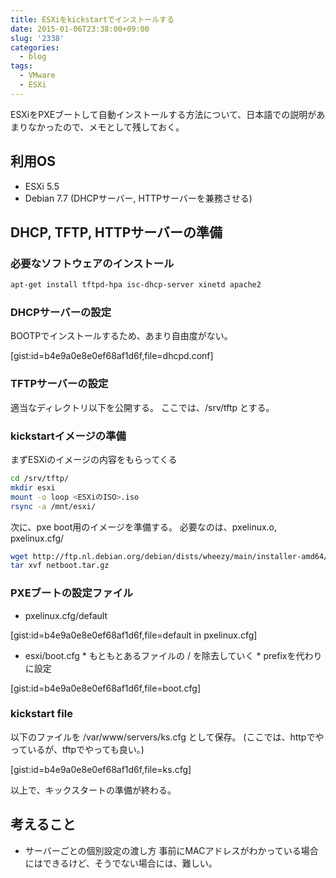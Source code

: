 ```yaml
---
title: ESXiをkickstartでインストールする
date: 2015-01-06T23:38:00+09:00
slug: '2338'
categories:
  - blog
tags:
  - VMware
  - ESXi
---
```


ESXiをPXEブートして自動インストールする方法について、日本語での説明があまりなかったので、メモとして残しておく。


## 利用OS
- ESXi 5.5
- Debian 7.7 (DHCPサーバー, HTTPサーバーを兼務させる)

## DHCP, TFTP, HTTPサーバーの準備
### 必要なソフトウェアのインストール

```sh
apt-get install tftpd-hpa isc-dhcp-server xinetd apache2
```

### DHCPサーバーの設定
BOOTPでインストールするため、あまり自由度がない。

[gist:id=b4e9a0e8e0ef68af1d6f,file=dhcpd.conf]

### TFTPサーバーの設定

適当なディレクトリ以下を公開する。
ここでは、/srv/tftp とする。

### kickstartイメージの準備

まずESXiのイメージの内容をもらってくる

```sh
cd /srv/tftp/
mkdir esxi
mount -o loop <ESXiのISO>.iso
rsync -a /mnt/esxi/
```

次に、pxe boot用のイメージを準備する。
必要なのは、pxelinux.o, pxelinux.cfg/

```sh
wget http://ftp.nl.debian.org/debian/dists/wheezy/main/installer-amd64/current/images/netboot/netboot.tar.gz
tar xvf netboot.tar.gz
```

### PXEブートの設定ファイル
* pxelinux.cfg/default

[gist:id=b4e9a0e8e0ef68af1d6f,file=default in pxelinux.cfg]

* esxi/boot.cfg
        * もともとあるファイルの / を除去していく
        * prefixを代わりに設定

[gist:id=b4e9a0e8e0ef68af1d6f,file=boot.cfg]

### kickstart file

以下のファイルを /var/www/servers/ks.cfg として保存。
(ここでは、httpでやっているが、tftpでやっても良い。)

[gist:id=b4e9a0e8e0ef68af1d6f,file=ks.cfg]

以上で、キックスタートの準備が終わる。

## 考えること
- サーバーごとの個別設定の渡し方
  事前にMACアドレスがわかっている場合にはできるけど、そうでない場合には、難しい。

